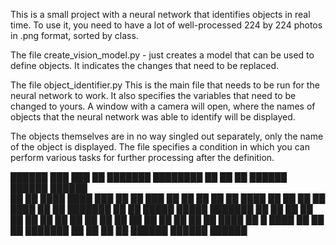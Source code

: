 This is a small project with a neural network that identifies objects in real time. To use it, you need to have a lot of well-processed 224 by 224 photos in .png format, sorted by class.

The file create_vision_model.py - just creates a model that can be used to define objects. It indicates the changes that need to be replaced.

The file object_identifier.py This is the main file that needs to be run for the neural network to work. 
It also specifies the variables that need to be changed to yours. A window with a camera will open, where the names of objects that the neural network was able to identify will be displayed.

The objects themselves are in no way singled out separately, only the name of the object is displayed. 
The file specifies a condition in which you can perform various tasks for further processing after the definition.
 
 ██████  ███    ███  ██ ███████ ████████  ██ ██   ██ ██████   ██████   ██████  
██    ██ ████  ████ ███ ██         ██    ███ ██  ██       ██ ██       ██  ████ 
██ ██ ██ ██ ████ ██  ██ ███████    ██     ██ █████    █████  ███████  ██ ██ ██ 
██ ██ ██ ██  ██  ██  ██      ██    ██     ██ ██  ██       ██ ██    ██ ████  ██ 
 █ ████  ██      ██  ██ ███████    ██     ██ ██   ██ ██████   ██████   ██████  
